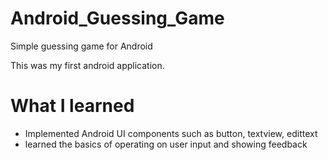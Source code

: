 # Android_Guessing_Game
Simple guessing game for Android

This was my first android application. 

# What I learned
* Implemented Android UI components such as button, textview, edittext
* learned the basics of operating on user input and showing feedback
